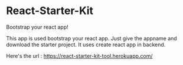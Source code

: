 # React-Starter-Kit
Bootstrap your react app! 

This app is used bootstrap your react app. Just give the appname and download the starter project. It uses create react app in backend.

Here's the url :
https://react-starter-kit-tool.herokuapp.com/
